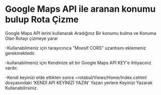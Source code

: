 # Google Maps API ile aranan konumu bulup Rota Çizme
 Google Maps API lerini kullanarak Aradığınız Bir konumu bulma ve Konuma Olan Rotayı çizmeye yarar
 
 -Kullanabilmeniz için tarayıcınıca "Moesif CORS" uzantısını eklemeniz gerekmektedir.

 -kullanabilmeniz için Kendinize ait bir Google Maps API KEY'e ihtiyacınız vardır.
 
 -Kendi keyinizi elde ettikten sonra ~rotabul/Views/Home/Index.cshtml dosyasındaki 'KENDİ API KEYİNİZİ YAZIN' Yazan yerlere Keyinizi     Yazarak Kullanabilirsiniz.
 
